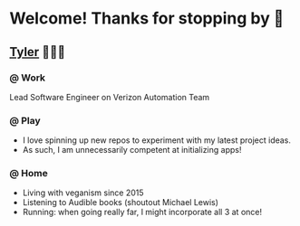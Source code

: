# Welcome! Thanks for stopping by 👋

## [Tyler](atylerwolfe.com) 🏃‍♂️🌱

### @ Work
Lead Software Engineer on Verizon Automation Team

### @ Play
- I love spinning up new repos to experiment with my latest project ideas.
- As such, I am unnecessarily competent at initializing apps!

### @ Home
- Living with veganism since 2015
- Listening to Audible books (shoutout Michael Lewis)
- Running: when going really far, I might incorporate all 3 at once!
